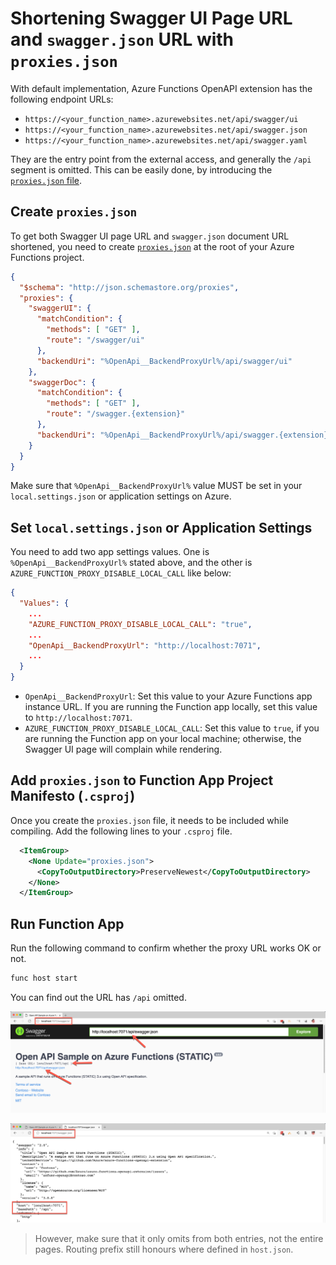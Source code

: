 # Shortening Swagger UI Page URL and `swagger.json` URL with `proxies.json` #

With default implementation, Azure Functions OpenAPI extension has the following endpoint URLs:

* `https://<your_function_name>.azurewebsites.net/api/swagger/ui`
* `https://<your_function_name>.azurewebsites.net/api/swagger.json`
* `https://<your_function_name>.azurewebsites.net/api/swagger.yaml`

They are the entry point from the external access, and generally the `/api` segment is omitted. This can be easily done, by introducing the [`proxies.json` file](https://docs.microsoft.com/azure/azure-functions/functions-proxies?WT.mc_id=dotnet_0000_juyoo).


## Create `proxies.json` ##

To get both Swagger UI page URL and `swagger.json` document URL shortened, you need to create [`proxies.json`](https://docs.microsoft.com/azure/azure-functions/functions-proxies?WT.mc_id=dotnet_0000_juyoo) at the root of your Azure Functions project.

```json
{
  "$schema": "http://json.schemastore.org/proxies",
  "proxies": {
    "swaggerUI": {
      "matchCondition": {
        "methods": [ "GET" ],
        "route": "/swagger/ui"
      },
      "backendUri": "%OpenApi__BackendProxyUrl%/api/swagger/ui"
    },
    "swaggerDoc": {
      "matchCondition": {
        "methods": [ "GET" ],
        "route": "/swagger.{extension}"
      },
      "backendUri": "%OpenApi__BackendProxyUrl%/api/swagger.{extension}"
    }
  }
}
```

Make sure that `%OpenApi__BackendProxyUrl%` value MUST be set in your `local.settings.json` or application settings on Azure.


## Set `local.settings.json` or Application Settings ##

You need to add two app settings values. One is `%OpenApi__BackendProxyUrl%` stated above, and the other is `AZURE_FUNCTION_PROXY_DISABLE_LOCAL_CALL` like below:

```json
{
  "Values": {
    ...
    "AZURE_FUNCTION_PROXY_DISABLE_LOCAL_CALL": "true",
    ...
    "OpenApi__BackendProxyUrl": "http://localhost:7071",
    ...
  }
}
```

* `OpenApi__BackendProxyUrl`: Set this value to your Azure Functions app instance URL. If you are running the Function app locally, set this value to `http://localhost:7071`.
* `AZURE_FUNCTION_PROXY_DISABLE_LOCAL_CALL`: Set this value to `true`, if you are running the Function app on your local machine; otherwise, the Swagger UI page will complain while rendering.


## Add `proxies.json` to Function App Project Manifesto (`.csproj`) ##

Once you create the `proxies.json` file, it needs to be included while compiling. Add the following lines to your `.csproj` file.

```xml
  <ItemGroup>
    <None Update="proxies.json">
      <CopyToOutputDirectory>PreserveNewest</CopyToOutputDirectory>
    </None>
  </ItemGroup>
```


## Run Function App ##

Run the following command to confirm whether the proxy URL works OK or not.

```bash
func host start
```

You can find out the URL has `/api` omitted.

![Swagger UI with URL Shortened](images/image-18.png)

![Swagger Document with URL Shortened](images/image-19.png)

> However, make sure that it only omits from both entries, not the entire pages. Routing prefix still honours where defined in `host.json`.

